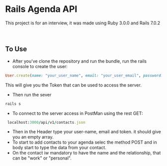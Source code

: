 # Rails Agenda API

This project is for an interview, it was made using Ruby 3.0.0 and Rails 7.0.2
<br><br><br>

## To Use
 - After you've clone the repository and run the bundle, run the rails console to create the user:
 
  ``` ruby
  User.create(name: "your_user_name", email: "your_user_email", password: "your_password")
  ```
  
  This will give you the Token that can be used to access the server. 

 - Then run the sever
  
  ``` ruby
  rails s
  ```
  
  - To connect to the server access in PostMan using the rest GET:
  
   ``` ruby
    localhost:3000/api/v1/contacts.json
   ``` 
   
   - Then in the Header type your user-name, email and token. it should give you an empty array. 
   - To start to add contacts to your agenda selec the method POST and in body start to type the data from your contact.
   - On the contact iw mandatory to have the name and the relationship, that can be "work" or "personal".
  
